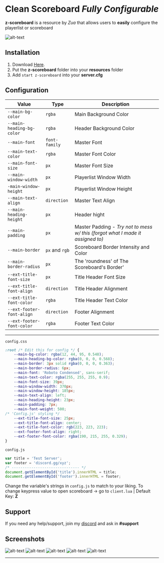# Clean Scoreboard *Fully Configurable*
**z-scoreboard** is a resource by *Zua* that allows users to __easily__ configure the playerlist or scoreboard

![alt-text](blob:https://imgur.com/cd0507b8-b116-4fa6-96c0-b494629ea496)

## __Installation__
1. Download [Here](https://github.com/ThatZiv/z-scoreboard).
2. Put the **z-scoreboard** folder into your **resources** folder 
3. Add `start z-scoreboard` into your **server.cfg**

## __Configuration__
| Value | Type | Description|
|-----|-----|---|
| `--main-bg-color` | `rgba` | Main Background Color |
|`--main-heading-bg-color` | `rgba` | Header Background Color |
| `--main-font` | `font-family` | Master Font |
| `--main-text-color` | `rgba`  | Master Font Color |
| `--main-font-size` | `px` | Master Font Size |
| `--main-window-width` | `px` | Playerlist Window Width |
| `-main-window-height` | `px` | Playerlist Window Height|
| `--main-text-align` | `direction` | Master Text Align |
| `--main-heading-height` | `px` | Header hight |
| `--main-padding` | `px` | Master Padding - *Try not to mess w/ this  (forgot what I made it assigned to)* |
| `--main-border` | `px` and `rgb` | Scoreboard Border Intensity and Color |
| `--main-border-radius` | `px` | The 'roundness' of The Scoreboard's Border' |
| `--ext-title-font-size` | `px` | Title Header Font Size |
| `--ext-title-font-align` | `direction` | Title Header Alignment |
| `--ext-title-font-color` | `rgba` | Title Header Text Color |
| `--ext-footer-font-align` | `direction` | Footer Alignment |
| `--ext-footer-font-color` | `rgba` | Footer Text Color |

---
`config.css`
```css
:root /* Edit this for config */ {
	--main-bg-color: rgba(12, 44, 95, 0.548);
	--main-heading-bg-color: rgba(0, 0, 0, 0.568);
	--main-border: 3px solid rgba(0, 0, 0, 0.363); 
	--main-border-radius: 6px; 
	--main-font: 'Roboto Condensed', sans-serif; 
	--main-text-color: rgba(255, 255, 255, 0.9);
	--main-font-size: 39px;
	--main-window-width: 370px;
	--main-window-height: 185px;
	--main-text-align: left;
	--main-heading-height: 23px;
	--main-padding: 7px;
	--main-font-weight: 500; 
/* 'Config.js' styling */
	--ext-title-font-size: 25px;
	--ext-title-font-align: center;
	--ext-title-font-color: rgb(223, 223, 223);
	--ext-footer-font-align: right;
	--ext-footer-font-color: rgba(190, 215, 255, 0.329);
}
```
`config.js`
```js
var title = 'Test Server';
var footer = 'discord.gg/xyz';
/* ------------------------------- */
document.getElementById('title').innerHTML = title;
document.getElementById('footer').innerHTML = footer;
```
Change the variable's strings in `config.js` to match to your liking.
To change keypress value to open scoreboard -> go to `client.lua` | Default Key: **Z**

## __Support__
If you need any help/support, join my [discord](https://discordapp.com/invite/yWddFpQ) and ask in **#support**

## __Screenshots__
![alt-text](https://raw.githubusercontent.com/ThatZiv/z-scoreboard/master/screenshots/ss1.png)
![alt-text](https://raw.githubusercontent.com/ThatZiv/z-scoreboard/master/screenshots/ss2.png)
![alt-text](https://raw.githubusercontent.com/ThatZiv/z-scoreboard/master/screenshots/ss3.png)
![alt-text](https://raw.githubusercontent.com/ThatZiv/z-scoreboard/master/screenshots/ss4.png)
![alt-text](https://raw.githubusercontent.com/ThatZiv/z-scoreboard/master/screenshots/ss5.png)

-------

